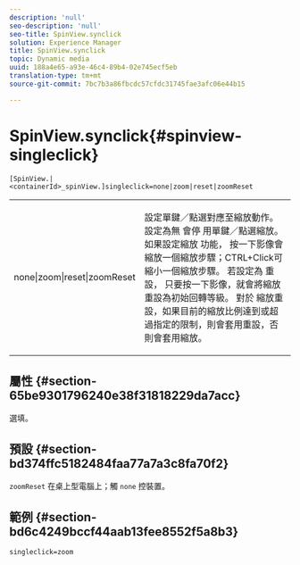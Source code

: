 ```yaml
---
description: 'null'
seo-description: 'null'
seo-title: SpinView.synclick
solution: Experience Manager
title: SpinView.synclick
topic: Dynamic media
uuid: 188a4e65-a93e-46c4-89b4-02e745ecf5eb
translation-type: tm+mt
source-git-commit: 7bc7b3a86fbcdc57cfdc31745fae3afc06e44b15

---
```



# SpinView.synclick{#spinview-singleclick}

`[SpinView.|<containerId>_spinView.]singleclick=none|zoom|reset|zoomReset`

<table id="table_0824E332DF1340A2ABC40A3EB428F2D0"> 
 <tbody> 
  <tr> 
   <td colname="col1"> <p> <span class="codeph"> none|zoom|reset|zoomReset </span> </p> </td> 
   <td colname="col2"> <p> 設定單鍵／點選對應至縮放動作。設定為無 <span class="codeph"> 會停 </span> 用單鍵／點選縮放。 如果設定縮放 <span class="codeph"> 功能， </span> 按一下影像會縮放一個縮放步驟；CTRL+Click可縮小一個縮放步驟。 若設定為 <span class="codeph"> 重設， </span> 只要按一下影像，就會將縮放重設為初始回轉等級。 對於 <span class="codeph"> 縮放重 </span>設，如果目前的縮放比例達到或超過指定的限制，則會套用重設，否則會套用縮放。 </p> </td> 
  </tr> 
 </tbody> 
</table>

## 屬性 {#section-65be9301796240e38f31818229da7acc}

選填。

## 預設 {#section-bd374ffc5182484faa77a7a3c8fa70f2}

`zoomReset` 在桌上型電腦上；觸 `none` 控裝置。

## 範例 {#section-bd6c4249bccf44aab13fee8552f5a8b3}

`singleclick=zoom`

